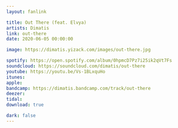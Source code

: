 ```yaml
---
layout: fanlink

title: Out There (feat. Elvya)
artists: Dimatis
link: out-there
date: 2020-06-05 00:00:00

image: https://dimatis.yizack.com/images/out-there.jpg

spotify: https://open.spotify.com/album/0hpmcD7Pz7i25ik2qVt7Fs
soundcloud: https://soundcloud.com/dimatis/out-there
youtube: https://youtu.be/Vs-1BLxquHo
itunes: 
apple: 
bandcamp: https://dimatis.bandcamp.com/track/out-there
deezer: 
tidal: 
download: true

dark: false
---
```

